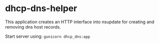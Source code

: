 # dhcp-dns-helper

This application creates an HTTP interface into nsupdate for creating and removing dns host records.

Start server using: `gunicorn dhcp_dns:app`
